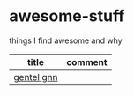 # awesome-stuff
things I find awesome and why

| title | comment |
| -- | -- |
| [gentel gnn](https://distill.pub/2021/gnn-intro/) | |

